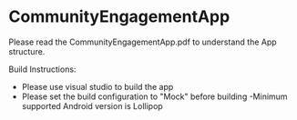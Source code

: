 # CommunityEngagementApp
Please read the CommunityEngagementApp.pdf to understand the App structure.

Build Instructions:
- Please use visual studio to build the app
- Please set the build configuration to "Mock" before building
-Minimum supported Android version is Lollipop
